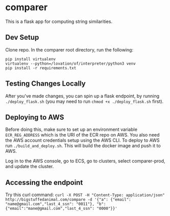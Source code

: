 # comparer

This is a flask app for computing string similarities.

## Dev Setup
Clone repo. In the comparer root directory, run the following:
```
pip install virtualenv
virtualenv --python=/lovation/of/interpreter/python3 venv
pip install -r requirements.txt
```
## Testing Changes Locally
After you've made changes, you can spin up a flask endpoint, by running `./deploy_flask.sh` (you may need to run `chmod +x ./deploy_flask.sh` first).

## Deploying to AWS
Before doing this, make sure to set up an environment variable `ECR_REG_ADDRESS` which is the URI of the ECR repo on AWS. You also need the AWS account credentials setup using the AWS CLI. To deploy to AWS run `./build_and_deploy.sh`. This will build the docker image and push it to AWS.

Log in to the AWS console, go to ECS, go to clusters, select comparer-prod, and update the cluster.

## Accessing the endpoint

Try this curl command: `curl -X POST -H "Content-Type: application/json" http://bigstuffedanimal.com/compare -d '{"a": {"email": "name@gmail.com","last_4_ssn": "0011"}, "b": {"email":"mane@gmail.com","last_4_ssn": "0000"}}'`

